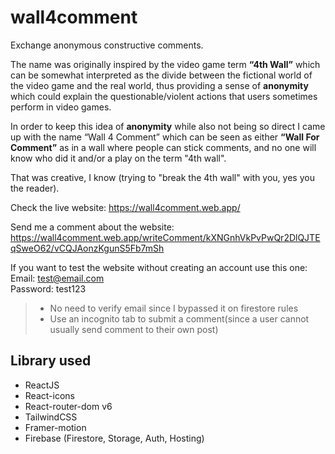 # wall4comment

Exchange anonymous constructive comments.

The name was originally inspired by the video game term **“4th Wall”** which can be somewhat interpreted as the divide between the fictional world of the video game and the real world, thus providing a sense of **anonymity** which could explain the questionable/violent actions that users sometimes perform in video games.

In order to keep this idea of **anonymity** while also not being so direct I came up with the name “Wall 4 Comment” which can be seen as either **“Wall For Comment”** as in a wall where people can stick comments, and no one will know who did it and/or a play on the term "4th wall".

That was creative, I know (trying to "break the 4th wall" with you, yes you the reader).

Check the live website: https://wall4comment.web.app/

Send me a comment about the website: https://wall4comment.web.app/writeComment/kXNGnhVkPvPwQr2DlQJTEqSweO62/vCQJAonzKgunS5Fb7mSh

If you want to test the website without creating an account use this one:  
Email: test@email.com  
Password: test123

> -   No need to verify email since I bypassed it on firestore rules
> -   Use an incognito tab to submit a comment(since a user cannot usually send comment to their own post)

## Library used

-   ReactJS
-   React-icons
-   React-router-dom v6
-   TailwindCSS
-   Framer-motion
-   Firebase (Firestore, Storage, Auth, Hosting)
